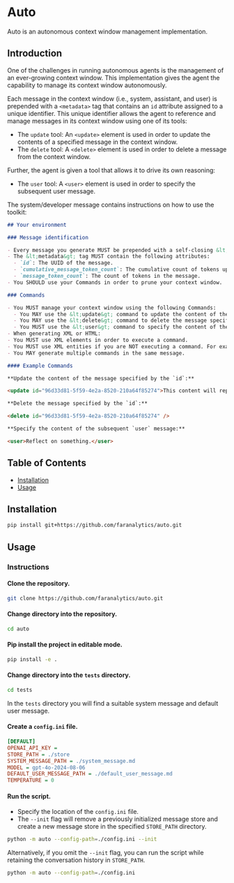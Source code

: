 # Auto

Auto is an autonomous context window management implementation.

## Introduction

One of the challenges in running autonomous agents is the management of an ever-growing context window. This implementation gives the agent the capability to manage its context window autonomously.

Each message in the context window (i.e., system, assistant, and user) is prepended with a `<metadata>` tag that contains an `id` attribute assigned to a unique identifier. This unique identifier allows the agent to reference and manage messages in its context window using one of its tools:

- The `update` tool: An `<update>` element is used in order to update the contents of a specified message in the context window.
- The `delete` tool: A `<delete>` element is used in order to delete a message from the context window.

Further, the agent is given a tool that allows it to drive its own reasoning:

- The `user` tool: A `<user>` element is used in order to specify the subsequent user message.

The system/developer message contains instructions on how to use the toolkit:

```md
## Your environment

### Message identification

- Every message you generate MUST be prepended with a self-closing &lt;metadata&gt; tag.
- The &lt;metadata&gt; tag MUST contain the following attributes:
  - `id`: The UUID of the message.
  - `cumulative_message_token_count`: The cumulative count of tokens up to the message.
  - `message_token_count`: The count of tokens in the message.
- You SHOULD use your Commands in order to prune your context window.

### Commands

- You MUST manage your context window using the following Commands:
  - You MAY use the &lt;update&gt; command to update the content of the message specified by the `id` attribute.
  - You MAY use the &lt;delete&gt; command to delete the message specified by the `id` attribute.
  - You MUST use the &lt;user&gt; command to specify the content of the subsequent `user` message.
- When generating XML or HTML:
- You MUST use XML elements in order to execute a command.
- You MUST use XML entities if you are NOT executing a command. For example, use &lt;update&gt; instead of writing "update" directly.
- You MAY generate multiple commands in the same message.

#### Example Commands

**Update the content of the message specified by the `id`:**

<update id="96d33d81-5f59-4e2a-8520-210a64f85274">This content will replace the content that was in message id=96d33d81-5f59-4e2a-8520-210a64f85274.</update>

**Delete the message specified by the `id`:**

<delete id="96d33d81-5f59-4e2a-8520-210a64f85274" />

**Specify the content of the subsequent `user` message:**

<user>Reflect on something.</user>
```

## Table of Contents

- [Installation](#installation)
- [Usage](#usage)

## Installation

```bash
pip install git+https://github.com/faranalytics/auto.git
```

## Usage

### Instructions

#### Clone the repository.

```bash
git clone https://github.com/faranalytics/auto.git
```

#### Change directory into the repository.

```bash
cd auto
```

#### Pip install the project in editable mode.

```bash
pip install -e .
```

#### Change directory into the `tests` directory.

```bash
cd tests
```

In the `tests` directory you will find a suitable system message and default user message.

#### Create a `config.ini` file.

```ini
[DEFAULT]
OPENAI_API_KEY =
STORE_PATH = ./store
SYSTEM_MESSAGE_PATH = ./system_message.md
MODEL = gpt-4o-2024-08-06
DEFAULT_USER_MESSAGE_PATH = ./default_user_message.md
TEMPERATURE = 0
```

#### Run the script.

- Specify the location of the `config.ini` file.
- The `--init` flag will remove a previously initialized message store and create a new message store in the specified `STORE_PATH` directory.

```bash
python -m auto --config-path=./config.ini --init
```

Alternatively, if you omit the `--init` flag, you can run the script while retaining the conversation history in `STORE_PATH`.

```bash
python -m auto --config-path=./config.ini
```
